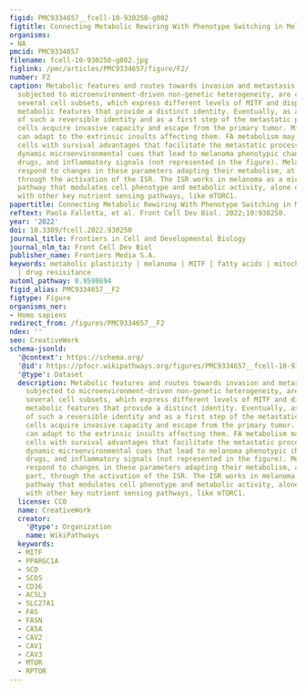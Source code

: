 ```yaml
---
figid: PMC9334657__fcell-10-930250-g002
figtitle: Connecting Metabolic Rewiring With Phenotype Switching in Melanoma
organisms:
- NA
pmcid: PMC9334657
filename: fcell-10-930250-g002.jpg
figlink: /pmc/articles/PMC9334657/figure/F2/
number: F2
caption: Metabolic features and routes towards invasion and metastasis. Melanomas,
  subjected to microenvironment-driven non-genetic heterogeneity, are composed of
  several cell subsets, which express different levels of MITF and display specific
  metabolic features that provide a distinct identity. Eventually, as a consequence
  of such a reversible identity and as a first step of the metastatic process, some
  cells acquire invasive capacity and escape from the primary tumor. Migrating cells
  can adapt to the extrinsic insults affecting them. FA metabolism may provide melanoma
  cells with survival advantages that facilitate the metastatic process. The main
  dynamic microenvironmental cues that lead to melanoma phenotypic changes are nutrients,
  drugs, and inflammatory signals (not represented in the figure). Melanoma cells
  respond to changes in these parameters adapting their metabolism, at least in part,
  through the activation of the ISR. The ISR works in melanoma as a microenvironment-sensing
  pathway that modulates cell phenotype and metabolic activity, alone or in coordination
  with other key nutrient sensing pathways, like mTORC1.
papertitle: Connecting Metabolic Rewiring With Phenotype Switching in Melanoma.
reftext: Paola Falletta, et al. Front Cell Dev Biol. 2022;10:930250.
year: '2022'
doi: 10.3389/fcell.2022.930250
journal_title: Frontiers in Cell and Developmental Biology
journal_nlm_ta: Front Cell Dev Biol
publisher_name: Frontiers Media S.A.
keywords: metabolic plasticity | melanoma | MITF | fatty acids | mitochondria | heterogeneity
  | drug resisitance
automl_pathway: 0.9598694
figid_alias: PMC9334657__F2
figtype: Figure
organisms_ner:
- Homo sapiens
redirect_from: /figures/PMC9334657__F2
ndex: ''
seo: CreativeWork
schema-jsonld:
  '@context': https://schema.org/
  '@id': https://pfocr.wikipathways.org/figures/PMC9334657__fcell-10-930250-g002.html
  '@type': Dataset
  description: Metabolic features and routes towards invasion and metastasis. Melanomas,
    subjected to microenvironment-driven non-genetic heterogeneity, are composed of
    several cell subsets, which express different levels of MITF and display specific
    metabolic features that provide a distinct identity. Eventually, as a consequence
    of such a reversible identity and as a first step of the metastatic process, some
    cells acquire invasive capacity and escape from the primary tumor. Migrating cells
    can adapt to the extrinsic insults affecting them. FA metabolism may provide melanoma
    cells with survival advantages that facilitate the metastatic process. The main
    dynamic microenvironmental cues that lead to melanoma phenotypic changes are nutrients,
    drugs, and inflammatory signals (not represented in the figure). Melanoma cells
    respond to changes in these parameters adapting their metabolism, at least in
    part, through the activation of the ISR. The ISR works in melanoma as a microenvironment-sensing
    pathway that modulates cell phenotype and metabolic activity, alone or in coordination
    with other key nutrient sensing pathways, like mTORC1.
  license: CC0
  name: CreativeWork
  creator:
    '@type': Organization
    name: WikiPathways
  keywords:
  - MITF
  - PPARGC1A
  - SCD
  - SCD5
  - CD36
  - ACSL3
  - SLC27A1
  - FAS
  - FASN
  - CA5A
  - CAV2
  - CAV1
  - CAV3
  - MTOR
  - RPTOR
---
```

